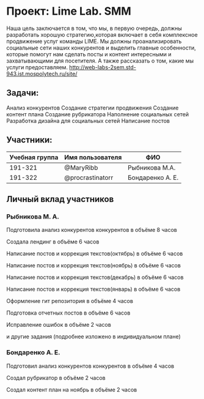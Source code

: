 # Проект: Lime Lab. SMM
Наша цель заключается в том, что мы, в первую очередь, должны разработать хорошую стратегию,которая включает в себя комплексное продвижение услуг команды LIME. Мы должны проанализировать социальные сети наших конкурентов и выделить главные особенности, которые помогут нам сделать посты и контент интересными и захватывающими для посетителя. А также рассказать о том, какие мы услуги предоставляем.
http://web-labs-2sem.std-943.ist.mospolytech.ru/site/

## Задачи:
Анализ конкурентов
Создание стратегии продвижения
Создание контент плана
Создание рубрикатора
Наполнение социальных сетей
Разработка дизайна для социальных сетей
Написание постов


## Участники:
| Учебная группа | Имя пользователя | ФИО                      |
|----------------|------------------|--------------------------|
| 191-321        | @MaryRibb        | Рыбникова М.А.           |
| 191-322        | @procrastinatorr | Бондаренко А. Е.         |


## Личный вклад участников
### Рыбникова М. А. 
Подготовила анализ конкурентов конкурентов в объёме 8 часов 

Создала лендинг в объёме 6 часов 

Написание постов и коррекция текстов(октябрь) в объёме 6 часов

Написание постов и коррекция текстов(ноябрь) в объёме 6 часов 

Написание постов и коррекция текстов(декабрь) в объёме 6 часов 

Написание постов и коррекция текстов(январь) в объёме 6 часов 

Оформление гит репозитория в объёме 4 часов 

Подготовка отчетных постов в объёме 6 часов 

Исправление ошибок в объёме 2 часов 

и другие задания (подробнее изложено в индивидуальном плане)


### Бондаренко А. Е.
Подготовил анализ конкурентов конкурентов в объёме 4 часов 

Создал рубрикатор в объёме 2 часов 

Создал контент план на ноябрь в объёме 2 часов 


